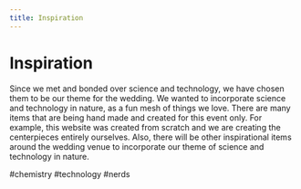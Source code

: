 ```yaml
---
title: Inspiration
---
```


# Inspiration

Since we met and bonded over science and technology, we have chosen them to be our theme for the wedding. We wanted to incorporate science and technology in nature, as a fun mesh of things we love. There are many items that are being hand made and created for this event only. For example, this website was created from scratch and we are creating the centerpieces entirely ourselves. Also, there will be other inspirational items around the wedding venue to incorporate our theme of science and technology in nature. 

#chemistry
#technology
#nerds
